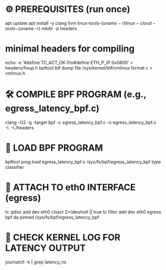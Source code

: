 # ⚙️ PREREQUISITES (run once)

apt update
apt install -y clang llvm linux-tools-$(uname -r) linux-cloud-tools-$(uname -r)
mkdir -p headers

# minimal headers for compiling
echo -e '#define TC_ACT_OK 0\n#define ETH_P_IP 0x0800' > headers/fixup.h
bpftool btf dump file /sys/kernel/btf/vmlinux format c > vmlinux.h

# 🛠️ COMPILE BPF PROGRAM (e.g., egress_latency_bpf.c)

clang -O2 -g -target bpf -c egress_latency_bpf.c -o egress_latency_bpf.o \
  -I. -I./headers

# 📌 LOAD BPF PROGRAM

bpftool prog load egress_latency_bpf.o /sys/fs/bpf/egress_latency_bpf type classifier

# 🔗 ATTACH TO eth0 INTERFACE (egress)

tc qdisc add dev eth0 clsact 2>/dev/null || true
tc filter add dev eth0 egress bpf da pinned /sys/fs/bpf/egress_latency_bpf

# 🔎 CHECK KERNEL LOG FOR LATENCY OUTPUT

journalctl -k | grep latency_ns

